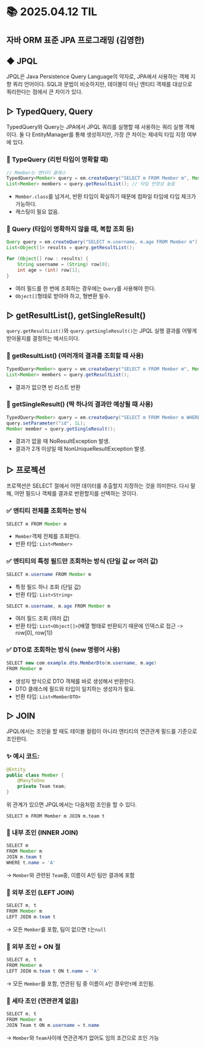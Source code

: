 # 📚 2025.04.12 TIL
## 자바 ORM 표준 JPA 프로그래밍 (김영한)
##  ◆ JPQL
JPQL은 Java Persistence Query Language의 약자로, JPA에서 사용하는 객체 지향 쿼리 언어이다.
SQL과 문법이 비슷하지만, 테이블이 아닌 엔티티 객체를 대상으로 쿼리한다는 점에서 큰 차이가 있다.

##  ▷ TypedQuery, Query
TypedQuery와 Query는 JPA에서 JPQL 쿼리를 실행할 때 사용하는 쿼리 실행 객체이다.
둘 다 EntityManager를 통해 생성하지만, 가장 큰 차이는 제네릭 타입 지정 여부에 있다.

### 📌 TypeQuery<T> (리턴 타입이 명확할 때)
```java
// Member는 엔티티 클래스
TypedQuery<Member> query = em.createQuery("SELECT m FROM Member m", Member.class);
List<Member> members = query.getResultList(); // 타입 안정성 높음
```
- ```Member.class```를 넘겨서, 반환 타입이 확실하기 때문에 컴파일 타임에 타입 체크가 가능하다.
- 캐스팅이 필요 없음.

### 📌 Query (타입이 명확하지 않을 때, 복합 조회 등)
```java
Query query = em.createQuery("SELECT m.username, m.age FROM Member m");
List<Object[]> results = query.getResultList();

for (Object[] row : results) {
    String username = (String) row[0];
    int age = (int) row[1];
}
```
- 여러 필드를 한 번에 조회하는 경우에는 ```Query```를 사용해야 한다.
- ```Object[]```형태로 받아야 하고, 형변환 필수.

## ▷ getResultList(), getSingleResult()
```query.getResultList()```와 ```query.getSingleResult()```는 
JPQL 실행 결과를 어떻게 받아올지를 결정하는 메서드이다.

### 📌 getResultList() (여러개의 결과를 조회할 때 사용)
```java
TypedQuery<Member> query = em.createQuery("SELECT m FROM Member m", Member.class);
List<Member> members = query.getResultList();
```
- 결과가 없으면 빈 리스트 반환

### 📌 getSingleResult() (딱 하나의 결과만 예상될 때 사용)
```java
TypedQuery<Member> query = em.createQuery("SELECT m FROM Member m WHERE m.id = :id", Member.class);
query.setParameter("id", 1L);
Member member = query.getSingleResult();
```
- 결과가 없을 때 NoResultException 발생.
- 결과가 2개 이상일 때 NonUniqueResultException 발생.

## ▷ 프로젝션
프로젝션은 SELECT 절에서 어떤 데이터를 추출할지 지정하는 것을 의미한다. 
다시 말해, 어떤 필드나 객체를 결과로 반환할지를 선택하는 것이다.

### ✅ 엔티티 전체를 조회하는 방식
```java
SELECT m FROM Member m
```
- ```Member```객체 전체를 조회한다.
- 반환 타입: ```List<Member>```

### ✅ 엔티티의 특정 필드만 조회하는 방식 (단일 값 or 여러 값)
```java
SELECT m.username FROM Member m
```
- 특정 필드 하나 조회 (단일 값)
- 반환 타입: ```List<String>```

```java
SELECT m.username, m.age FROM Member m
```
- 여러 필드 조회 (여러 값)
- 반환 타입: ```List<Object[]>```(배열 형태로 반환되기 때문에 인덱스로 접근 -> row[0], row[1])

### ✅ DTO로 조회하는 방식 (new 명령어 사용)
```java
SELECT new com.example.dto.MemberDto(m.username, m.age)
FROM Member m
```
- 생성자 방식으로 DTO 객체를 바로 생성해서 반환한다.
- DTO 클래스에 필드와 타입이 일치하는 생성자가 필요.
- 반환 타입: ```List<MemberDTO>```

## ▷ JOIN
JPQL에서는 조인을 할 때도 테이블 컬럼이 아니라 엔티티의 연관관계 필드를 기준으로 조인한다.

### ✨ 예시 코드:
```java
@Entity
public class Member {
    @ManyToOne
    private Team team;
}
```
위 관계가 있으면 JPQL에서는 다음처럼 조인을 할 수 있다.
```jpql
SELECT m FROM Member m JOIN m.team t
```

### 📌 내부 조인 (INNER JOIN)
```java
SELECT m
FROM Member m
JOIN m.team t
WHERE t.name = 'A'
```
→ ```Member```와 관련된 ```Team```중, 이름이 A인 팀만 결과에 포함

### 📌 외부 조인 (LEFT JOIN)
```java
SELECT m, t
FROM Member m
LEFT JOIN m.team t
```
→ 모든 ```Member```를 포함, 팀이 없으면 ```t```는```null```

### 📌 외부 조인 + ON 절
```java
SELECT m, t
FROM Member m
LEFT JOIN m.team t ON t.name = 'A'
```
→ 모든 ```Member```를 포함, 연관된 팀 중 이름이 ```A```인 경우만```t```에 조인됨.

### 📌 세타 조인 (연관관계 없음)
```java
SELECT m, t
FROM Member m
JOIN Team t ON m.username = t.name
```
→ ```Member```와 ```Team```사이에 연관관계가 없어도 임의 조건으로 조인 가능

